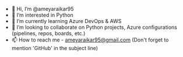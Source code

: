 - 👋 Hi, I’m @ameyaraikar95
- 👀 I’m interested in Python
- 🌱 I’m currently learning Azure DevOps & AWS
- 💞️ I’m looking to collaborate on Python projects, Azure configurations (pipelines, repos, boards, etc.)
- 📫 How to reach me - ameyaraikar95@gmail.com (Don't forget to mention 'GitHub' in the subject line)

<!---
ameyaraikar95/ameyaraikar95 is a ✨ special ✨ repository because its `README.md` (this file) appears on your GitHub profile.
You can click the Preview link to take a look at your changes.
--->
